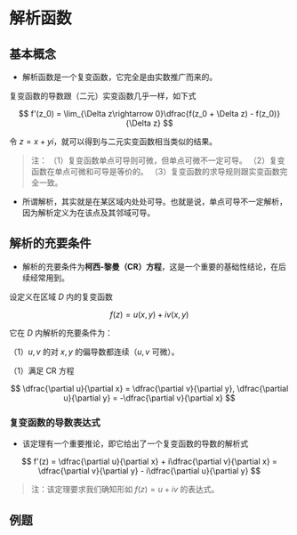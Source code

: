 # 解析函数

## 基本概念

* 解析函数是一个复变函数，它完全是由实数推广而来的。

复变函数的导数跟（二元）实变函数几乎一样，如下式

$$
f'(z_0) = \lim_{\Delta z\rightarrow 0}\dfrac{f(z_0 + \Delta z) - f(z_0)}{\Delta z}
$$

令 $z = x + yi$，就可以得到与二元实变函数相当类似的结果。

> 注：
> （1）复变函数单点可导则可微，但单点可微不一定可导。
> （2）复变函数在单点可微和可导是等价的。
> （3）复变函数的求导规则跟实变函数完全一致。
>

* 所谓解析，其实就是在某区域内处处可导。也就是说，单点可导不一定解析，因为解析定义为在该点及其邻域可导。

## 解析的充要条件

* 解析的充要条件为**柯西-黎曼（CR）方程**，这是一个重要的基础性结论，在后续经常用到。

设定义在区域 $D$ 内的复变函数

$$
f(z) = u(x, y) + iv(x, y)
$$

它在 $D$ 内解析的充要条件为：

（1）$u, v$ 的对 $x, y$ 的偏导数都连续（$u, v$ 可微）。

（1）满足 CR 方程

$$
\dfrac{\partial u}{\partial x} = \dfrac{\partial v}{\partial y}, \dfrac{\partial u}{\partial y} = -\dfrac{\partial v}{\partial x}
$$

### 复变函数的导数表达式

* 该定理有一个重要推论，即它给出了一个复变函数的导数的解析式

$$
f'(z) = \dfrac{\partial u}{\partial x} + i\dfrac{\partial v}{\partial x} = \dfrac{\partial v}{\partial y} - i\dfrac{\partial u}{\partial y}
$$

> 注：该定理要求我们确知形如 $f(z) = u + iv$ 的表达式。

## 例题